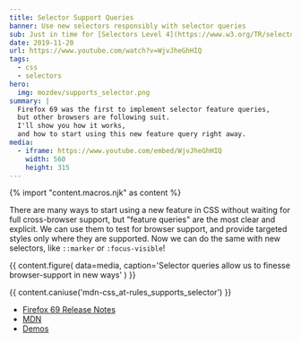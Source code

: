```yaml
---
title: Selector Support Queries
banner: Use new selectors responsibly with selector queries
sub: Just in time for [Selectors Level 4](https://www.w3.org/TR/selectors-4/)!
date: 2019-11-20
url: https://www.youtube.com/watch?v=WjvJheGhHIQ
tags:
  - css
  - selectors
hero:
  img: mozdev/supports_selector.png
summary: |
  Firefox 69 was the first to implement selector feature queries,
  but other browsers are following suit.
  I'll show you how it works,
  and how to start using this new feature query right away.
media:
  - iframe: https://www.youtube.com/embed/WjvJheGhHIQ
    width: 560
    height: 315
---
```

{% import "content.macros.njk" as content %}

There are many ways to start using a new feature in CSS
without waiting for full cross-browser support,
but "feature queries" are the most clear and explicit.
We can use them to test for browser support,
and provide targeted styles only where they are supported.
Now we can do the same with new selectors,
like `::marker` or `:focus-visible`!

{{ content.figure(
  data=media,
  caption='Selector queries allow us to finesse browser-support in new ways'
) }}

{{ content.caniuse('mdn-css_at-rules_supports_selector') }}

- [Firefox 69 Release Notes](https://developer.mozilla.org/en-US/docs/Mozilla/Firefox/Releases/69)
- [MDN](https://developer.mozilla.org/en-US/docs/Web/CSS/@supports#Testing_for_the_support_of_a_selector)
- [Demos](https://mozdemos.netlify.com/support-selector/)
